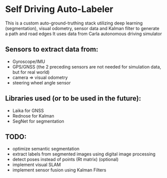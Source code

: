 # Self Driving Auto-Labeler

This is a custom auto-ground-truthing stack utilizing deep learning (segmentation), visual odometry, sensor data and Kalman filter to generate a path and road edges
It uses data from Carla autonomous driving simulator

## Sensors to extract data from:
- Gyroscope/IMU
- GPS/GNSS
(the 2 preceding sensors are not needed for simulation data, but for real world)
- camera => visual odometry
- steering wheel angle sensor

## Libraries used (or to be used in the future):
- Laika for GNSS
- Rednose for Kalman
- SegNet for segmentation


## TODO:
* optimize semantic segmentation
* extract labels from segmented images using digital image processing
* detect poses instead of points (Rt matrix)  (optional)
* implement visual SLAM
* implement sensor fusion using Kalman Filters

